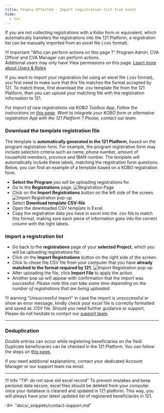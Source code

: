 ```yaml
---
title: People Affected - Import registration list from excel
hide:
  - toc
---
```


If you are not collecting registrations with a Kobo form or equivalent, which automatically transfers the registrations into the 121 Platform, a registration list can be manually imported from an excel file (.csv format).

!!! Important "Who can perform actions on this page ?"
    Program Admin, CVA Officer and CVA Manager can perform actions.  
    Additional users may only have View permissions on this page. [Learn more about Users & Roles](../users/users-roles-page.md)

If you want to import your registration list using an excel file (.csv format), you first need to make sure that this file matches the format accepted by 121. To match these, first download the .csv template file from the 121 Platform, then you can upload your matching file with the registration information to 121.

*For import of new registrations via KOBO Toolbox App, Follow the instructions on [this page](../registration/registration-automatic-import-kobo.md). Want to integrate your KOBO form or alternative registration App with the 121 Platform ? Please, contact our team.*

### Download the template registration file

The template is **automatically generated in the 121 Platform**, based on the program registration form.
For example, the program registration form may include selection criteria such as name, phone number, amount of household members, province and IBAN number. The template will automatically include these labels, matching the registration form questions. Below, you can find an example of a template based on a KOBO registration form.

- **Select the Program** you will be uploading registrations for.
- Go to the **Registrations** page. ![Registration Page](../assets/img/RegistrationsPageImport.png)
- Click on the **Import Registrations** button on the left side of the screen. ![Import Registration pop-up](../assets/img/ImportRegistrationTemplate.png)
- Select **Download template CSV-file**.
- Open the downloaded CSV template in Excel.
- Copy the registration data you have in excel into the .csv file to match this format, making sure each piece of information goes into the correct column with the right labels.

### Import a registration list

- Go back to the **registrations** page of your **selected Project**, which you will be uploading registrations for.
- Click on the **Import Registrations** button on the right side of the screen.
- Click to chose the CSV file from your computer that you have **already matched to the format required by 121**. ![Import Registration pop-up](../assets/img/ImportRegistrationTemplate.png)
- After uploading the file, click **Import File** to apply the action.
- Another pop up will appear with confirmation that the import was successful. *Please note this can take some time depending on the number of registrations that are being uploaded.*

!!! warning "Unsuccessful import"
    In case the import is unsuccessful or show an error message, kindly check your excel file is correctly formatted and saved as .CSV file.
    Should you need further guidance or support, Please do not hesitate to contact our [support team](mailto:support@121.global).

---

### Deduplication

Double entries can occur while registering beneficiaries on the field. Duplicate beneficiaries can be checked in the 121 Platform. You can follow the steps on [this page.](./registration-deduplication.md)  

If you need additional explanations, contact your dedicated Account Manager or our support team via email.

---

!!! Info "TIP: do not save old excel record"
    To prevent mistakes and keep personal data secure, excel files should be deleted from your computer once your database is cleaned and updated in 121 platform. This way, you will always have your latest updated list of registered beneficiaries in 121.

-8<- "docs/_snippets/contact-support.md"
